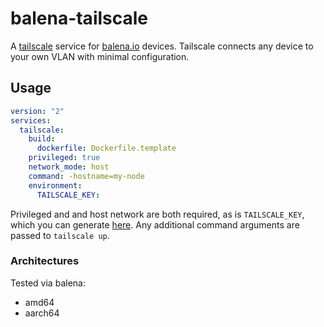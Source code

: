 # balena-tailscale

A [tailscale](https://tailscale.com) service for [balena.io](balena.io) devices. Tailscale connects any device to your 
own VLAN with minimal configuration.

## Usage
```yaml
version: "2"
services:
  tailscale:
    build:
      dockerfile: Dockerfile.template
    privileged: true
    network_mode: host
    command: -hostname=my-node
    environment:
      TAILSCALE_KEY: 
```
Privileged and and host network are both required, as is `TAILSCALE_KEY`, which you can generate 
[here](https://login.tailscale.com/admin/authkeys). Any additional command arguments are passed to `tailscale up`.

### Architectures
Tested via balena:
- amd64
- aarch64
